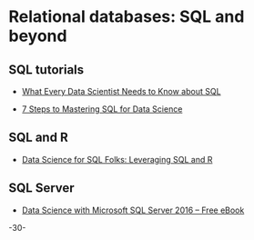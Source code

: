 # Relational databases: SQL and beyond

## SQL tutorials

* [What Every Data Scientist Needs to Know about SQL](http://joshualande.com/data-science-sql)

* [7 Steps to Mastering SQL for Data Science](http://www.kdnuggets.com/2016/06/seven-steps-mastering-sql-data-science.html)


## SQL and R

* [Data Science for SQL Folks: Leveraging SQL and R](http://www.sqlservercentral.com/articles/R/116157/)


## SQL Server

* [Data Science with Microsoft SQL Server 2016 – Free eBook](https://blogs.technet.microsoft.com/machinelearning/2016/10/19/data-science-with-microsoft-sql-server-2016-free-ebook/)



-30-
